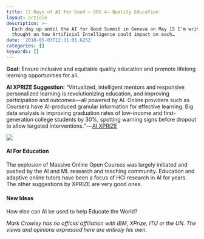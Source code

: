 ```yaml
---
title: 17 Days of AI for Good — SDG 4— Quality Education
layout: article
description: >-
  Each day up until the AI for Good Summit in Geneva on May 15 I’m writing up a
  thought on how Artificial Intelligence could impact on each…
date: '2018-05-03T12:31:01.625Z'
categories: []
keywords: []
---
```


**Goal:** Ensure inclusive and equitable quality education and promote lifelong learning opportunities for all.

**AI XPRIZE Suggestion:** “Virtualized, intelligent mentors and responsive personalized learning is revolutionizing education, and improving participation and outcomes — all powered by AI. Online providers such as Coursera have AI-produced granular information for effective learning. Big data analysis is improv­ing graduation rates of low-income and first-generation college stu­dents by 30%, spotting warning signs before dropout to allow targeted interventions.” — [AI XPRIZE](https://ai.xprize.org/AI-For-Good/sustainable-development-goals)

![](/assets/1____PrxKkQ5s78Ddj6UDp3CEw.png)

#### AI For Education

The explosion of Massive Online Open Courses was largely initiated and pushed by the AI and ML research and teaching community. Education and adaptive online tutors have been a focus of HCI research in AI for years. The other suggestions by XPRIZE are very good ones.

#### New Ideas

How else can AI be used to help Educate the World?

_Mark Crowley has no official affiliation with IBM, XPrize, ITU or the UN. The views and opinions expressed here are entirely his own._
